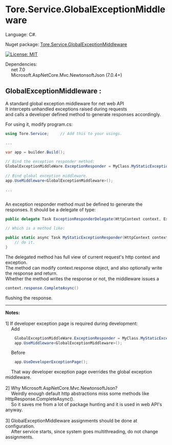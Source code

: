 # Tore.Service.GlobalExceptionMiddleware

Language: C#.

Nuget package: [Tore.Service.GlobalExceptionMiddleware](https://www.nuget.org/packages/Tore.Service.GlobalExceptionMiddleware/)

[![License: MIT](https://img.shields.io/badge/License-MIT-blue.svg)](https://opensource.org/licenses/MIT)

Dependencies: <br/>
&emsp; net 7.0<br/>
&emsp; Microsoft.AspNetCore.Mvc.NewtonsoftJson (7.0.4+)<br/>

## GlobalExceptionMiddleware :

A standard global exception middleware for net web API <br/>
It intercepts unhandled exceptions raised during requests<br/>
and calls a developer defined method to generate responses accordingly.<br/>


For using it, modify program.cs:<br/>
```C#
using Tore.Service;     // Add this to your usings.

...

var app = builder.Build();
      
// Bind the exception responder method:
GlobalExceptionMiddleWare.ExceptionResponder = MyClass.MyStaticExceptionResponder;
      
// Bind global exception middleware.
app.UseMiddleware<GlobalExceptionMiddleware>();

...
  
```

An exception responder method must be defined to generate the responses.
It should be a delegate of type:

```C#
public delegate Task ExceptionResponderDelegate(HttpContext context, Exception exception);

// Which is a method like:

public static async Task MyStaticExceptionResponder(HttpContext context, Exception exception) {
    // do it.
}

```

The delegated method has full view of current request's http context and exception.<br/>
The method can modify context.response object, and also optionally write the response and return. <br/>
Whether the method writes the response or not, the middleware issues a 
```C#
context.response.CompleteAsync()
```
flushing the response.

---

**Notes:**<br/>
<br/>
1] If developer exception page is required during development: <br/>
&emsp; Add <br/>
```C#
    GlobalExceptionMiddleWare.ExceptionResponder = MyClass.MyStaticExceptionResponder;
    app.UseMiddleware<GlobalExceptionMiddleware>();
```
&emsp; Before <br/>

```C#
    app.UseDeveloperExceptionPage();
```

&emsp; That way developer exception page overrides the global exception middleware.<br/>
    <br/>
2] Why Microsoft.AspNetCore.Mvc.NewtonsoftJson? <br/>
&emsp; Weirdly enough default http abstractions miss some methods like HttpResponse.CompleteAsync().<br/>
&emsp; So it saves me from a lot of package hunting and it is used in web API's anyway.<br/>
<br/>
3] GlobalExceptionMiddleware assignments should be done at configuration.<br/>
&emsp; After service starts, since system goes multithreading, do not change assignments.<br/>
<br/>
